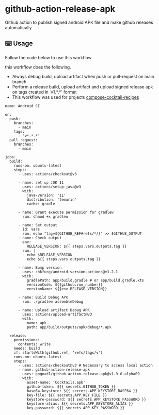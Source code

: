 # github-action-release-apk

Github action to publish signed android APK file and make github releases automatically

## ⌨️ Usage

Follow the code below to use this workflow

this workflow does the following.

+ Always debug build, upload artifact when push or pull-request on main branch.
+ Perform a release build, upload artifact and upload signed release apk on tags created in 'v1.\*.\*' format
+ This workflow was used for projects
[compose-cocktail-recipes](https://github.com/gogoadl/compose-cocktail-recipes)

```
name: Android CI

on:
  push:
    branches:
      - main
    tags:
      - 'v*.*.*'
  pull_request:
    branches:
      - main

jobs:
  build:
    runs-on: ubuntu-latest
    steps:
      - uses: actions/checkout@v3

      - name: set up JDK 11
        uses: actions/setup-java@v3
        with:
          java-version: '11'
          distribution: 'temurin'
          cache: gradle

      - name: Grant execute permission for gradlew
        run: chmod +x gradlew

      - name: Set output
        id: vars
        run: echo "tag=${GITHUB_REF#refs/*/}" >> $GITHUB_OUTPUT
      - name: Check output
        env:
          RELEASE_VERSION: ${{ steps.vars.outputs.tag }}
        run: |
          echo $RELEASE_VERSION
          echo ${{ steps.vars.outputs.tag }}

      - name: Bump version
        uses: chkfung/android-version-actions@v1.2.1
        with:
          gradlePath: app/build.gradle # or app/build.gradle.kts
          versionCode: ${{github.run_number}}
          versionName: ${{env.RELEASE_VERSION}}

      - name: Build Debug APK
        run: ./gradlew assembleDebug

      - name: Upload artifact Debug APK
        uses: actions/upload-artifact@v3
        with:
          name: apk
          path: app/build/outputs/apk/debug/*.apk

  release:
    permissions:
      contents: write
    needs: build
    if: startsWith(github.ref, 'refs/tags/v')
    runs-on: ubuntu-latest
    steps:
      - uses: actions/checkout@v3 # Necessary to access local action
      - name: github-action-release-apk
        uses: gogoadl/github-action-release-apk@v1.0.0-alpha09
        with:
          asset-name: 'Cocktails.apk'
          github-token: ${{ secrets.GITHUB_TOKEN }}
          base64-keystore: ${{ secrets.APP_KEYSTORE_BASE64 }}
          key-file: ${{ secrets.APP_KEY_FILE }}
          keystore-password: ${{ secrets.APP_KEYSTORE_PASSWORD }}
          keystore-alias: ${{ secrets.APP_KEYSTORE_ALIAS }}
          key-password: ${{ secrets.APP_KEY_PASSWORD }}
```
